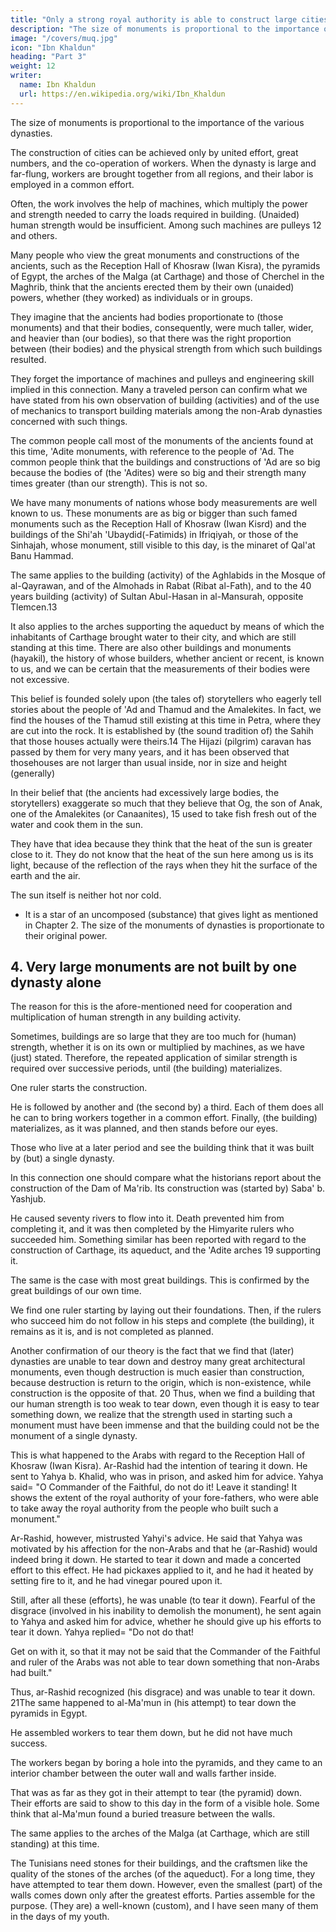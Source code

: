 ```yaml
---
title: "Only a strong royal authority is able to construct large cities and high monuments"
description: "The size of monuments is proportional to the importance of the various dynasties"
image: "/covers/muq.jpg"
icon: "Ibn Khaldun"
heading: "Part 3"
weight: 12
writer:
  name: Ibn Khaldun
  url: https://en.wikipedia.org/wiki/Ibn_Khaldun
---
```


<!-- ## 3. Only a strong royal authority is able to construct large cities and high monuments -->

<!-- We have mentioned this before in connection with buildings and other
dynastic (monuments). 11  -->

The size of monuments is proportional to the importance of the various dynasties. 

The construction of cities can be achieved only by united effort, great numbers, and the co-operation of workers. When the dynasty is large and far-flung, workers are brought together from all regions, and their labor is employed in a common effort. 
 
Often, the work involves the help of machines, which multiply the power and strength needed to carry the loads required in building. (Unaided) human strength would be insufficient. Among such machines are pulleys
12 and others.

Many people who view the great monuments and constructions of the ancients, such as the Reception Hall of Khosraw (Iwan Kisra), the pyramids of Egypt, the arches of the Malga (at Carthage) and those of Cherchel in the Maghrib,
think that the ancients erected them by their own (unaided) powers, whether (they
worked) as individuals or in groups. 

They imagine that the ancients had bodies proportionate to (those monuments) and that their bodies, consequently, were much
taller, wider, and heavier than (our bodies), so that there was the right proportion
between (their bodies) and the physical strength from which such buildings resulted.

They forget the importance of machines and pulleys and engineering skill implied in this connection. Many a traveled person can confirm what we have stated from his own observation of building (activities) and of the use of mechanics to transport building materials among the non-Arab dynasties concerned with such things.

The common people call most of the monuments of the ancients found at this time, 'Adite monuments, with reference to the people of 'Ad. The common people think that the buildings and constructions of 'Ad are so big because the bodies of
(the 'Adites) were so big and their strength many times greater (than our strength).
This is not so. 

We have many monuments of nations whose body measurements are well known to us. These monuments are as big or bigger than such famed monuments such as the Reception Hall of Khosraw (Iwan Kisrd) and the
buildings of the Shi'ah 'Ubaydid(-Fatimids) in Ifriqiyah, or those of the Sinhajah,
whose monument, still visible to this day, is the minaret of Qal'at Banu Hammad.


The same applies to the building (activity) of the Aghlabids in the Mosque of al-Qayrawan, and of the Almohads in Rabat (Ribat al-Fath), and to the 40 years building (activity) of Sultan Abul-Hasan in al-Mansurah, opposite Tlemcen.13 

It also applies to the arches supporting the aqueduct by means of which the inhabitants of Carthage brought water to their city, and which are still standing at this time. There are also other buildings and monuments (hayakil), the history of whose
builders, whether ancient or recent, is known to us, and we can be certain that the measurements of their bodies were not excessive. 

This belief is founded solely upon (the tales of) storytellers who eagerly tell stories about the people of 'Ad and
Thamud and the Amalekites. In fact, we find the houses of the Thamud still existing at this time in Petra, where they are cut into the rock. It is established by (the sound tradition of) the Sahih that those houses actually were theirs.14 The Hijazi (pilgrim) caravan has passed by them for very many years, and it has been observed that thosehouses are not larger than usual inside, nor in size and height (generally)

In their belief that (the ancients had excessively large bodies, the storytellers) exaggerate so much that they believe that Og, the son of Anak, one of the Amalekites (or Canaanites), 15 used to take fish fresh out of the water and cook them
in the sun. 

They have that idea because they think that the heat of the sun is greater close to it. They do not know that the heat of the sun here among us is its light, because of the reflection of the rays when they hit the surface of the earth and the air. 

The sun itself is neither hot nor cold. 
- It is a star of an uncomposed (substance) that gives light as mentioned in Chapter 2. The size of the monuments of dynasties is proportionate to their original power.


## 4. Very large monuments are not built by one dynasty alone

The reason for this is the afore-mentioned need for cooperation and multiplication of human strength in any building activity. 

Sometimes, buildings are so large that they are too much for (human) strength, whether it is on its own or
multiplied by machines, as we have (just) stated. Therefore, the repeated application
of similar strength is required over successive periods, until (the building)
materializes. 

One ruler starts the construction. 

He is followed by another and (the second by) a third. Each of them does all he can to bring workers together in a
common effort. Finally, (the building) materializes, as it was planned, and then
stands before our eyes. 

Those who live at a later period and see the building think that it was built by (but) a single dynasty.

In this connection one should compare what the historians report about the construction of the Dam of Ma'rib. Its construction was (started by) Saba' b. Yashjub. <!-- 18 --> 

He caused seventy rivers to flow into it. Death prevented him from completing it, and it was then completed by the Himyarite rulers who succeeded him. Something similar has been reported with regard to the construction of
Carthage, its aqueduct, and the 'Adite arches 19 supporting it. 

The same is the case with most great buildings. This is confirmed by the great buildings of our own
time. 

We find one ruler starting by laying out their foundations. Then, if the rulers
who succeed him do not follow in his steps and complete (the building), it remains
as it is, and is not completed as planned.

Another confirmation of our theory is the fact that we find that (later)
dynasties are unable to tear down and destroy many great architectural monuments,
even though destruction is much easier than construction, because destruction is
return to the origin, which is non-existence, while construction is the opposite of
that. 20 Thus, when we find a building that our human strength is too weak to tear
down, even though it is easy to tear something down, we realize that the strength
used in starting such a monument must have been immense and that the building
could not be the monument of a single dynasty.

This is what happened to the Arabs with regard to the Reception Hall of
Khosraw (Iwan Kisra). Ar-Rashid had the intention of tearing it down. He sent to
Yahya b. Khalid, who was in prison, and asked him for advice. Yahya said= "O
Commander of the Faithful, do not do it! Leave it standing! It shows the extent of
the royal authority of your fore-fathers, who were able to take away the royal
authority from the people who built such a monument." 

Ar-Rashid, however, mistrusted Yahyi's advice. He said that Yahya was motivated by his affection for the non-Arabs and that he (ar-Rashid) would indeed bring it down. He started to tear it down and made a concerted effort to this effect. He had pickaxes applied to it, and he had it heated by setting fire to it, and he had vinegar poured upon it. 

Still, after all these (efforts), he was unable (to tear it down). Fearful of the disgrace (involved in
his inability to demolish the monument), he sent again to Yahya and asked him for
advice, whether he should give up his efforts to tear it down. Yahya replied= "Do not
do that! 

Get on with it, so that it may not be said that the Commander of the Faithful and ruler of the Arabs was not able to tear down something that non-Arabs had built." 

Thus, ar-Rashid recognized (his disgrace) and was unable to tear it down. 21The same happened to al-Ma'mun in (his attempt) to tear down the pyramids in Egypt.

He assembled workers to tear them down, but he did not have much success. 

The workers began by boring a hole into the pyramids, and they came to an
interior chamber between the outer wall and walls farther inside. 

That was as far as they got in their attempt to tear (the pyramid) down. Their efforts are said to show to
this day in the form of a visible hole. Some think that al-Ma'mun found a buried
treasure between the walls. <!-- 22 -->

The same applies to the arches of the Malga (at Carthage, which are still
standing) at this time. 

The Tunisians need stones for their buildings, and the craftsmen like the quality of the stones of the arches (of the aqueduct). For a long time, they have attempted to tear them down. However, even the smallest (part) of
the walls comes down only after the greatest efforts. Parties assemble for the
purpose. (They are) a well-known (custom), and I have seen many of them in the
days of my youth.

<!-- "God has power over everything." 23 -->

